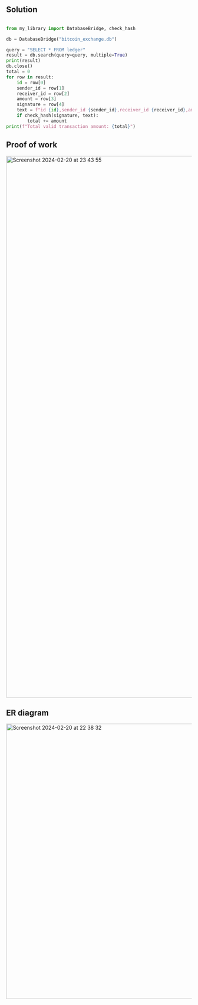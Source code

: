 ## Solution

```.py

from my_library import DatabaseBridge, check_hash

db = DatabaseBridge("bitcoin_exchange.db")

query = "SELECT * FROM ledger"
result = db.search(query=query, multiple=True)
print(result)
db.close()
total = 0
for row in result:
    id = row[0]
    sender_id = row[1]
    receiver_id = row[2]
    amount = row[3]
    signature = row[4]
    text = f"id {id},sender_id {sender_id},receiver_id {receiver_id},amount {amount}"
    if check_hash(signature, text):
        total += amount
print(f"Total valid transaction amount: {total}")

```

## Proof of work

<img width="1470" alt="Screenshot 2024-02-20 at 23 43 55" src="https://github.com/yuxuantaoisak/unit_3/assets/144768397/0326772a-0aa2-43b9-931d-2d7524020906">

## ER diagram

<img width="747" alt="Screenshot 2024-02-20 at 22 38 32" src="https://github.com/yuxuantaoisak/unit_3/assets/144768397/86bbc8f4-d034-4d3b-9e04-8360f0b0e739">

